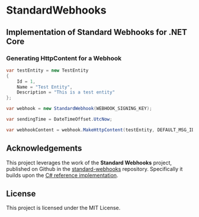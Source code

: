 # StandardWebhooks

## Implementation of Standard Webhooks for .NET Core


### Generating HttpContent for a Webhook
```csharp
var testEntity = new TestEntity
{
    Id = 1,
    Name = "Test Entity",
    Description = "This is a test entity"
};

var webhook = new StandardWebhook(WEBHOOK_SIGNING_KEY);

var sendingTime = DateTimeOffset.UtcNow;

var webhookContent = webhook.MakeHttpContent(testEntity, DEFAULT_MSG_ID, sendingTime);

```

## Acknowledgements

This project leverages the work of the **Standard Webhooks** project, published on Github in the [standard-webhooks](https://github.com/standard-webhooks/standard-webhooks) repository.
Specifically it builds upon the [C# reference implementation](https://github.com/standard-webhooks/standard-webhooks/tree/main/libraries/csharp).

## License
This project is licensed under the MIT License.

